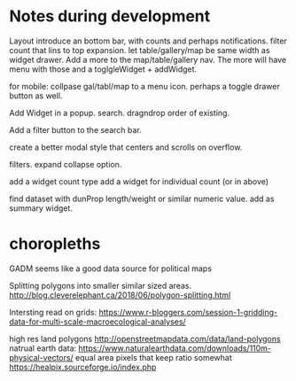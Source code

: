 # Notes during development
Layout
introduce an bottom bar, with counts and perhaps notifications. filter count that lins to top expansion.
let table/gallery/map be same width as widget drawer.
Add a more to the map/table/gallery nav. The more will have menu with those and a toglgleWidget + addWidget.

for mobile: collpase gal/tabl/map to a menu icon.
perhaps a toggle drawer button as well.

Add Widget in a popup. search. dragndrop order of existing.

Add a filter button to the search bar.

create a better modal style that centers and scrolls on overflow.

filters. expand collapse option.

add a widget count type
add a widget for individual count (or in above)

find dataset with dunProp length/weight or similar numeric value.
add as summary widget.

# choropleths
GADM seems like a good data source for political maps

Splitting polygons into smaller similar sized areas.
http://blog.cleverelephant.ca/2018/06/polygon-splitting.html

Intersting read on grids: https://www.r-bloggers.com/session-1-gridding-data-for-multi-scale-macroecological-analyses/

high res land polygons http://openstreetmapdata.com/data/land-polygons
natrual earth data: https://www.naturalearthdata.com/downloads/110m-physical-vectors/
equal area pixels that keep ratio somewhat https://healpix.sourceforge.io/index.php
